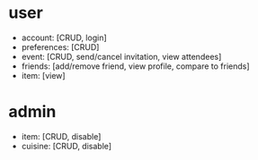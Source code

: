 # user 

- account: [CRUD, login]
- preferences: [CRUD]
- event: [CRUD, send/cancel invitation, view attendees]
- friends: [add/remove friend, view profile, compare to friends]
- item: [view]

# admin

- item: [CRUD, disable]
- cuisine: [CRUD, disable]


